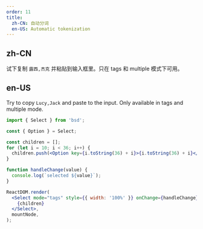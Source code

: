 ```yaml
---
order: 11
title:
  zh-CN: 自动分词
  en-US: Automatic tokenization
---
```


## zh-CN

试下复制 `露西,杰克` 并粘贴到输入框里。只在 tags 和 multiple 模式下可用。

## en-US

Try to copy `Lucy,Jack` and paste to the input. Only available in tags and multiple mode.

```jsx
import { Select } from 'bsd';

const { Option } = Select;

const children = [];
for (let i = 10; i < 36; i++) {
  children.push(<Option key={i.toString(36) + i}>{i.toString(36) + i}</Option>);
}

function handleChange(value) {
  console.log(`selected ${value}`);
}

ReactDOM.render(
  <Select mode="tags" style={{ width: '100%' }} onChange={handleChange} tokenSeparators={[',']}>
    {children}
  </Select>,
  mountNode,
);
```

